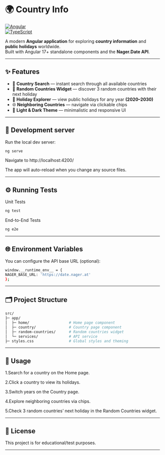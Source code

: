 # 🌍 Country Info 

[![Angular](https://img.shields.io/badge/Angular-DD0031?style=for-the-badge&logo=angular&logoColor=white)](https://angular.io/)  
[![TypeScript](https://img.shields.io/badge/TypeScript-007ACC?style=for-the-badge&logo=typescript&logoColor=white)](https://www.typescriptlang.org/)  

A modern **Angular application** for exploring **country information** and **public holidays** worldwide.  
Built with Angular 17+ standalone components and the **Nager.Date API**.

---

## ✨ Features

- 🔎 **Country Search** — instant search through all available countries
- 🎲 **Random Countries Widget** — discover 3 random countries with their next holiday
- 📅 **Holiday Explorer** — view public holidays for any year **(2020–2030)**
- 🌐 **Neighboring Countries** — navigate via clickable chips
- 🎨 **Light & Dark Theme** — minimalistic and responsive UI

---

## 🚀 Development server

Run the local dev server:

```bash
ng serve
```
Navigate to http://localhost:4200/

The app will auto-reload when you change any source files.

---

## ⚙️ Running Tests

Unit Tests
```bash 
ng test
```

End-to-End Tests
```bash 
ng e2e
```

---

## 🌐 Environment Variables
You can configure the API base URL (optional):

```bash 
window.__runtime_env__ = {
NAGER_BASE_URL: 'https://date.nager.at'
};
```

---

## 🗂️ Project Structure

```bash 
src/
├─ app/
│  ├─ home/                  # Home page component
│  ├─ country/               # Country page component
│  ├─ random-countries/      # Random countries widget
│  └─ services/              # API service
├─ styles.css                # Global styles and theming
```

---

## 📝 Usage

1.Search for a country on the Home page.

2.Click a country to view its holidays.

3.Switch years on the Country page.

4.Explore neighboring countries via chips.

5.Check 3 random countries’ next holiday in the Random Countries widget.

---
## 📄 License

This project is for educational/test purposes.

---
